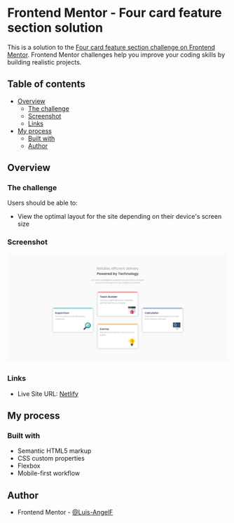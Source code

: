 # Frontend Mentor - Four card feature section solution

This is a solution to the [Four card feature section challenge on Frontend Mentor](https://www.frontendmentor.io/challenges/four-card-feature-section-weK1eFYK). Frontend Mentor challenges help you improve your coding skills by building realistic projects.

## Table of contents

- [Overview](#overview)
  - [The challenge](#the-challenge)
  - [Screenshot](#screenshot)
  - [Links](#links)
- [My process](#my-process)
  - [Built with](#built-with)
  - [Author](#author)

## Overview

### The challenge

Users should be able to:

- View the optimal layout for the site depending on their device's screen size

### Screenshot

![](./files/preview.png)

### Links

- Live Site URL: [Netlify](https://stellar-nasturtium-bd3497.netlify.app/)

## My process

### Built with

- Semantic HTML5 markup
- CSS custom properties
- Flexbox
- Mobile-first workflow

## Author

- Frontend Mentor - [@Luis-AngelF](https://www.frontendmentor.io/profile/Luis-AngelF)